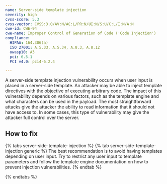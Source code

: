 ```yaml
---
name: Server-side template injection
severity: high
cvss-score: 5.3
cvss-vector: CVSS:3.0/AV:N/AC:L/PR:N/UI:N/S:U/C:L/I:N/A:N
cwe-id: CWE-94
cwe-name: Improper Control of Generation of Code ('Code Injection')
compliance:
  HIPAA: 164.306(a)
  ISO 27001: A.5.33, A.5.34, A.8.3, A.8.12
  owasp10: A3
  pci: 6.5.1
  PCI v4.0: pci4-6.2.4

---            
```


A server-side template injection vulnerability occurs when user input is placed in a server-side template. An attacker may be able to inject template directives with the objective of executing arbitrary code.
The impact of this vulnerability depends on various factors, such as the template engine and what characters can be used in the payload. The most straightforward attacks give the attacker the ability to read information that it should not have access to. In some cases, this type of vulnerability may give the attacker full control over the server.

## How to fix

{% tabs server-side-template-injection %}
{% tab server-side-template-injection generic %}
The best recommendation is to avoid having templates depending on user input. Try to restrict any user input to template parameters and follow the template engine documentation on how to prevent injection vulnerabilities.
{% endtab %}

{% endtabs %}
